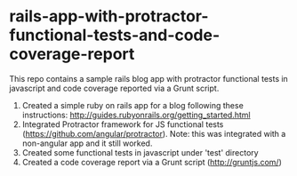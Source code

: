 rails-app-with-protractor-functional-tests-and-code-coverage-report
=================================================

This repo contains a sample rails blog app with protractor functional tests in javascript and code coverage reported via a Grunt script.

1. Created a simple ruby on rails app for a blog following these instructions: http://guides.rubyonrails.org/getting_started.html
2. Integrated Protractor framework for JS functional tests (https://github.com/angular/protractor). Note: this was integrated with a non-angular app and it still worked.
3. Created some functional tests in javascript under 'test' directory
4. Created a code coverage report via a Grunt script (http://gruntjs.com/)
